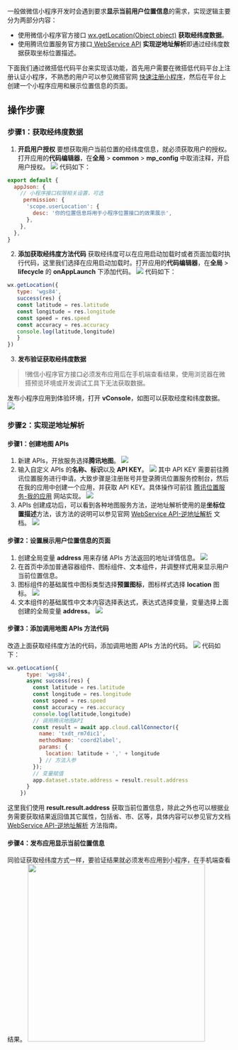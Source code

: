 一般做微信小程序开发时会遇到要求**显示当前用户位置信息**的需求，实现逻辑主要分为两部分内容：
- 使用微信小程序官方接口 [wx.getLocation(Object object)](https://developers.weixin.qq.com/miniprogram/dev/api/location/wx.getLocation.html) **获取经纬度数据**。
- 使用腾讯位置服务官方接口[ WebService API](https://lbs.qq.com/service/webService/webServiceGuide/webServiceGcoder?spm=a2c6h.12873639.article-detail.3.5c4a3226zvI6Gj) **实现逆地址解析**即通过经纬度数据获取坐标位置描述。

下面我们通过微搭低代码平台来实现该功能，首先用户需要在微搭低代码平台上注册认证小程序，不熟悉的用户可以参见微搭官网 [快速注册小程序](https://cloud.tencent.com/document/product/1301/57644)，然后在平台上创建一个小程序应用和展示位置信息的页面。

## 操作步骤
### 步骤1：获取经纬度数据
1. **开启用户授权**
要想获取用户当前位置的经纬度信息，就必须获取用户的授权。打开应用的**代码编辑器**，在**全局** > **common** > **mp_config** 中取消注释，开启用户授权。
![](https://qcloudimg.tencent-cloud.cn/raw/d79f1dce1250f008644db5ad2f2def05.png)
代码如下：
```JavaScript
export default {
  appJson: {
    // 小程序接口权限相关设置，可选
     permission: {
      'scope.userLocation': {
        desc: '你的位置信息将用于小程序位置接口的效果展示',
      },
    },
  },
}
```
2. **添加获取经纬度方法代码**
获取经纬度可以在应用启动加载时或者页面加载时执行代码，这里我们选择在应用启动加载时。打开应用的**代码编辑器**，在**全局** > **lifecycle** 的 **onAppLaunch** 下添加代码。
![](https://qcloudimg.tencent-cloud.cn/raw/61bfe6f54ddd16426bb7d2e59ed456ad.png)
代码如下：
```JavaScript
wx.getLocation({
   type: 'wgs84',
   success(res) {
   const latitude = res.latitude
   const longitude = res.longitude
   const speed = res.speed
   const accuracy = res.accuracy
   console.log(latitude,longitude)
   }
})
```
3. **发布验证获取经纬度数据**
>!微信小程序官方接口必须发布应用后在手机端查看结果，使用浏览器在微搭预览环境或开发调试工具下无法获取数据。
>
发布小程序应用到体验环境，打开 **vConsole**，如图可以获取经度和纬度数据。
![](https://qcloudimg.tencent-cloud.cn/raw/904a259463bcfc3c2b2c475a01757321.jpg)


### 步骤2：实现逆地址解析
#### 步骤1：创建地图 APIs
1. 新建 APIs，开放服务选择**腾讯地图**。
![](https://qcloudimg.tencent-cloud.cn/raw/442303a274dce71c38aa3dbc4139f537.png)
2. 输入自定义 APIs 的**名称、标识**以及 **API KEY**。
![](https://qcloudimg.tencent-cloud.cn/raw/79ec900b365a9727ceb546e6cb5b09dc.png)
其中 API KEY 需要前往腾讯位置服务进行申请。大致步骤是注册账号并登录腾讯位置服务控制台，然后在我的应用中创建一个应用，并获取 API KEY。具体操作可前往 [腾讯位置服务-我的应用](https://lbs.qq.com/dev/console/application/mine) 网站实现。
![](https://qcloudimg.tencent-cloud.cn/raw/cc8792e3e4d0f110f5f868b9462ded92.png)
3. APIs 创建成功后，可以看到各种地图服务方法，逆地址解析使用的是**坐标位置描述**方法，该方法的说明可以参见官网 [WebService API-逆地址解析](https://lbs.qq.com/service/webService/webServiceGuide/webServiceGcoder?spm=a2c6h.12873639.article-detail.3.5c4a3226zvI6Gj) 文档。
![](https://qcloudimg.tencent-cloud.cn/raw/8bd02ec3b6592e719ee9ca56a0c86827.png)

#### 步骤2：设置展示用户位置信息的页面
1. 创建全局变量 **address** 用来存储 APIs 方法返回的地址详情信息。
![](https://qcloudimg.tencent-cloud.cn/raw/64f4e6cd7a4d5168d8dd3d5a336b6a9a.png)
2. 在首页中添加普通容器组件、图标组件、文本组件，并调整样式用来显示用户当前位置信息。
3. 图标组件的基础属性中图标类型选择**预置图标**，图标样式选择 **location** 图标。
![](https://qcloudimg.tencent-cloud.cn/raw/f29f87dc279978d9b6fa4581512ac7c7.png)
4. 文本组件的基础属性中文本内容选择表达式，表达式选择变量，变量选择上面创建的全局变量 **address**。
![](https://qcloudimg.tencent-cloud.cn/raw/ea378c430040aa1b30d1dda8e739db6f.png)

#### 步骤3：添加调用地图 APIs 方法代码
改造上面获取经纬度方法的代码，添加调用地图 APIs 方法的代码。
![](https://qcloudimg.tencent-cloud.cn/raw/a3c204c012a59ebc0de35cdd01b4f06d.png)
代码如下：
```JavaScript
wx.getLocation({
      type: 'wgs84',
      async success(res) {
        const latitude = res.latitude
        const longitude = res.longitude
        const speed = res.speed
        const accuracy = res.accuracy
        console.log(latitude,longitude)
        // 调用腾讯地图API
        const result = await app.cloud.callConnector({
          name: 'txdt_rm7dic1',
          methodName: 'coord2label',
          params: {
            location: latitude + ',' + longitude
          } // 方法入参
        });
        // 变量赋值
        app.dataset.state.address = result.result.address
      }
    })
```
这里我们使用 **result.result.address** 获取当前位置信息，除此之外也可以根据业务需要获取结果返回值其它属性，包括省、市、区等，具体内容可以参见官方文档 [WebService API-逆地址解析](https://lbs.qq.com/service/webService/webServiceGuide/webServiceGcoder?spm=a2c6h.12873639.article-detail.3.5c4a3226zvI6Gj) 方法指南。

#### 步骤4：发布应用显示当前位置信息
同验证获取经纬度方式一样，要验证结果就必须发布应用到小程序，在手机端查看结果。
<img style="width:400px; max-width: inherit;" src="https://qcloudimg.tencent-cloud.cn/raw/c88fb4cba19ac1b651967850b3ccdee7.png" />
